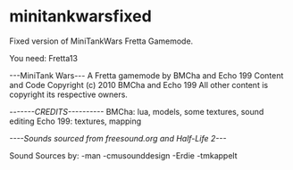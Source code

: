 # minitankwarsfixed
Fixed version of MiniTankWars Fretta Gamemode.

You need:
Fretta13

---MiniTank Wars---
A Fretta gamemode by 
BMCha and Echo 199
Content and Code Copyright (c) 2010 BMCha and Echo 199
All other content is copyright its respective owners.


*-------CREDITS----------*
BMCha: lua, models, some textures, sound editing
Echo 199: textures, mapping



*----Sounds sourced from freesound.org and Half-Life 2---*

Sound Sources by:
-man
-cmusounddesign
-Erdie
-tmkappelt
